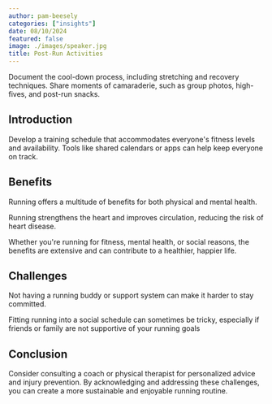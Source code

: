 ```yaml
---
author: pam-beesely
categories: ["insights"]
date: 08/10/2024
featured: false
image: ./images/speaker.jpg
title: Post-Run Activities
---
```


Document the cool-down process, including stretching and recovery techniques.
Share moments of camaraderie, such as group photos, high-fives, and post-run snacks.

## Introduction

Develop a training schedule that accommodates everyone's fitness levels and availability. Tools like shared calendars or apps can help keep everyone on track.

## Benefits

Running offers a multitude of benefits for both physical and mental health.

Running strengthens the heart and improves circulation, reducing the risk of heart disease.

Whether you're running for fitness, mental health, or social reasons, the benefits are extensive and can contribute to a healthier, happier life. 

## Challenges

Not having a running buddy or support system can make it harder to stay committed.

Fitting running into a social schedule can sometimes be tricky, especially if friends or family are not supportive of your running goals

## Conclusion

Consider consulting a coach or physical therapist for personalized advice and injury prevention.
By acknowledging and addressing these challenges, you can create a more sustainable and enjoyable running routine.
